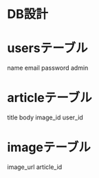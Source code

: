 # DB設計

# usersテーブル
name
email
password
admin

# articleテーブル
title
body
image_id
user_id

# imageテーブル
image_url
article_id
